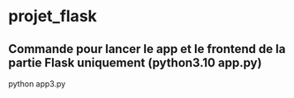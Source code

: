# projet_flask

## Commande pour lancer le app et le frontend de la partie Flask uniquement (python3.10 app.py)
python app3.py
